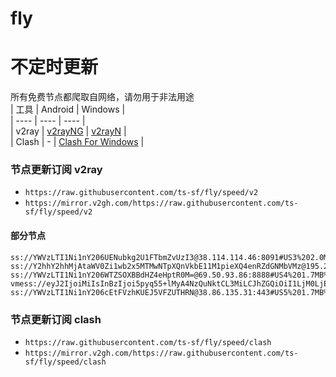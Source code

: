 # fly
# 不定时更新
所有免费节点都爬取自网络，请勿用于非法用途  
|  工具  | Android  | Windows  |  
|  ----  | ----   | ----  |  
| v2ray  | [v2rayNG](https://github.com/2dust/v2rayNG/releases) | [v2rayN](https://github.com/2dust/v2rayN/releases) |  
| Clash  | - | [Clash For Windows](https://github.com/2dust/clashN/releases) | 
  
### 节点更新订阅  v2ray
- `https://raw.githubusercontent.com/ts-sf/fly/speed/v2`  
- `https://mirror.v2gh.com/https://raw.githubusercontent.com/ts-sf/fly/speed/v2`  

#### 部分节点  
``` 
ss://YWVzLTI1Ni1nY206UENubkg2U1FTbmZvUzI3@38.114.114.46:8091#US3%202.0MB%2Fs
ss://Y2hhY2hhMjAtaWV0Zi1wb2x5MTMwNTpXQnVkbE11M1pieXQ4enRZdGNMbVMz@195.2.76.71:60422#%E6%9C%AA%E7%9F%A52%20693.1KB%2Fs
ss://YWVzLTI1Ni1nY206WTZSOXBBdHZ4eHptR0M=@69.50.93.86:8888#US4%201.7MB%2Fs
vmess://eyJ2IjoiMiIsInBzIjoi5pyq55+lMyA4NzQuNktCL3MiLCJhZGQiOiI1LjM0LjE3Ni4xMTEiLCJwb3J0IjoiNTc2MTQiLCJpZCI6IjRlNTVjZTQwLTlmOGUtNDE3ZC1mOGFlLWFhNmFmOTdhNzA5NyIsImFpZCI6IjAiLCJzY3kiOiJhdXRvIiwibmV0IjoidGNwIiwidHlwZSI6Im5vbmUiLCJob3N0IjoiIiwicGF0aCI6IiIsInRscyI6IiIsInNuaSI6IiIsInRlc3RfbmFtZSI6IjMifQ==
ss://YWVzLTI1Ni1nY206cEtFVzhKUEJ5VFZUTHRN@38.86.135.31:443#US5%201.7MB%2Fs
```
### 节点更新订阅  clash
- `https://raw.githubusercontent.com/ts-sf/fly/speed/clash`  
- `https://mirror.v2gh.com/https://raw.githubusercontent.com/ts-sf/fly/speed/clash`  


